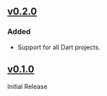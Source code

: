 ## [v0.2.0]

### Added
- Support for all Dart projects.

## [v0.1.0]

Initial Release

[v0.2.0]: https://github.com/flrx/validator/compare/v0.2.0...v0.1.0
[v0.1.0]: https://github.com/flrx/validator/tag/v0.1.0
